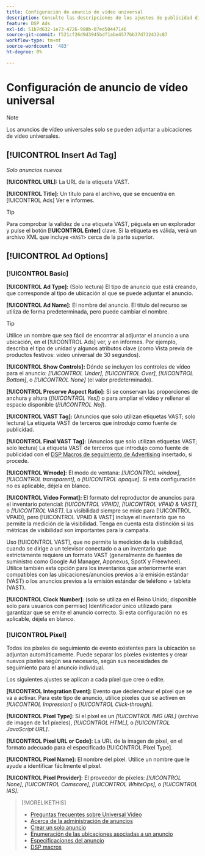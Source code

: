 ```yaml
---
title: Configuración de anuncio de vídeo universal
description: Consulte las descripciones de los ajustes de publicidad disponibles para los anuncios de vídeo universales.
feature: DSP Ads
exl-id: 51b7d632-1e73-4726-980b-07ed50447146
source-git-commit: f521cf26d9d3945bdf1abe4577bb37d732432c87
workflow-type: tm+mt
source-wordcount: '483'
ht-degree: 0%

---
```


# Configuración de anuncio de vídeo universal

>[!NOTE]
>
>Los anuncios de vídeo universales solo se pueden adjuntar a ubicaciones de vídeo universales.

## [!UICONTROL Insert Ad Tag]

*Solo anuncios nuevos*

**[!UICONTROL URL]:** La URL de la etiqueta VAST.

**[!UICONTROL Title]:** Un título para el archivo, que se encuentra en [!UICONTROL Ads] Ver e informes.

>[!TIP]
>
> Para comprobar la validez de una etiqueta VAST, péguela en un explorador y pulse el botón **[!UICONTROL Enter]** clave. Si la etiqueta es válida, verá un archivo XML que incluye `<VAST>` cerca de la parte superior.

## [!UICONTROL Ad Options]

### [!UICONTROL Basic]

**[!UICONTROL Ad Type]:** (Solo lectura) El tipo de anuncio que está creando, que corresponde al tipo de ubicación al que se puede adjuntar el anuncio.

**[!UICONTROL Ad Name]:** El nombre del anuncio. El título del recurso se utiliza de forma predeterminada, pero puede cambiar el nombre.

>[!TIP]
>
> Utilice un nombre que sea fácil de encontrar al adjuntar el anuncio a una ubicación, en el [!UICONTROL Ads] ver, y en informes. Por ejemplo, describa el tipo de unidad y algunos atributos clave (como Vista previa de productos festivos: vídeo universal de 30 segundos).

**[!UICONTROL Show Controls]:** Dónde se incluyen los controles de vídeo para el anuncio: *[!UICONTROL Under]*, *[!UICONTROL Over]*, *[!UICONTROL Bottom]*, o *[!UICONTROL None]* (el valor predeterminado).

**[!UICONTROL Preserve Aspect Ratio]:** Si se conservan las proporciones de anchura y altura (*[!UICONTROL Yes]*) o para ampliar el vídeo y rellenar el espacio disponible (*[!UICONTROL No]*).

**[!UICONTROL VAST Tag]:** (Anuncios que solo utilizan etiquetas VAST; solo lectura) La etiqueta VAST de terceros que introdujo como fuente de publicidad.

**[!UICONTROL Final VAST Tag]:** (Anuncios que solo utilizan etiquetas VAST; solo lectura) La etiqueta VAST de terceros que introdujo como fuente de publicidad con el [DSP Macros de seguimiento de Advertising](/help/dsp/campaign-management/macros.md) insertado, si procede.

**[!UICONTROL Wmode]:** El modo de ventana: *[!UICONTROL window]*, *[!UICONTROL transparent]*, o *[!UICONTROL opaque]*. Si esta configuración no es aplicable, déjela en blanco.

**[!UICONTROL Video Format]:** El formato del reproductor de anuncios para el inventario potencial: *[!UICONTROL VPAID]*, *[!UICONTROL VPAID & VAST]*, o *[!UICONTROL VAST]*. La visibilidad siempre se mide para [!UICONTROL VPAID], pero [!UICONTROL VPAID & VAST] incluye el inventario que no permite la medición de la visibilidad. Tenga en cuenta esta distinción si las métricas de visibilidad son importantes para la campaña.

Uso [!UICONTROL VAST], que no permite la medición de la visibilidad, cuando se dirige a un televisor conectado o a un inventario que estrictamente requiere un formato VAST (generalmente de fuentes de suministro como Google Ad Manager, Appnexus, SpotX y Freewheel). Utilice también esta opción para los inventarios que anteriormente eran compatibles con las ubicaciones/anuncios previos a la emisión estándar (VAST) o los anuncios previos a la emisión estándar de teléfono + tableta (VAST).

**[!UICONTROL Clock Number]**: (solo se utiliza en el Reino Unido; disponible solo para usuarios con permiso) Identificador único utilizado para garantizar que se emite el anuncio correcto. Si esta configuración no es aplicable, déjela en blanco.

### [!UICONTROL Pixel]

Todos los píxeles de seguimiento de evento existentes para la ubicación se adjuntan automáticamente. Puede separar los píxeles existentes y crear nuevos píxeles según sea necesario, según sus necesidades de seguimiento para el anuncio individual.

Los siguientes ajustes se aplican a cada píxel que cree o edite.

**[!UICONTROL Integration Event]:** Evento que déclencheur el píxel que se va a activar. Para este tipo de anuncio, utilice píxeles que se activen en *[!UICONTROL Impression]* o *[!UICONTROL Click-through]*.

**[!UICONTROL Pixel Type]:** Si el píxel es un *[!UICONTROL IMG URL]* (archivo de imagen de 1x1 píxeles), *[!UICONTROL HTML]*, o *[!UICONTROL JavaScript URL]*.

**[!UICONTROL Pixel URL or Code]:** La URL de la imagen de píxel, en el formato adecuado para el especificado [!UICONTROL Pixel Type].

**[!UICONTROL Pixel Name]:** El nombre del píxel. Utilice un nombre que le ayude a identificar fácilmente el píxel.

**[!UICONTROL Pixel Provider]:** El proveedor de píxeles: *[!UICONTROL None]*, *[!UICONTROL Comscore]*, *[!UICONTROL WhiteOps]*, o *[!UICONTROL IAS]*.

>[!MORELIKETHIS]
>
>* [Preguntas frecuentes sobre Universal Video](/help/dsp/campaign-management/faq-universal-video.md)
>* [Acerca de la administración de anuncios](ad-about.md)
>* [Crear un solo anuncio](ad-create.md)
>* [Enumeración de las ubicaciones asociadas a un anuncio](/help/dsp/campaign-management/ads/ad-list-placements.md)
>* [Especificaciones del anuncio](ad-specs.md)
>* [DSP macros](/help/dsp/campaign-management/macros.md)

